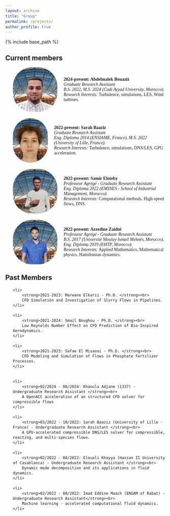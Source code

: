 ```yaml
---
layout: archive
title: "Group"
permalink: /projects/
author_profile: true
---
```


{% include base_path %}

<body>

<h2>Current members</h2>


<ul>
<li style="display: flex; align-items: center; margin-bottom: 20px; font-family: Times New Roman, sans-serif;">
    <img src="/images/abdemlak.jpg" alt="Abdelmalek Bouaziz" style="width: 140px; height: 140px; border-radius: 60px; margin-right: 20px;">
    <div>
        <strong>2024-present: Abdelmalek Bouaziz </strong><br>
        <em>Graduate Research Assistant</em><br>
        <em>B.S. 2022, M.S. 2024 (Cadi Ayyad University, Morocco).</em><br>
        <em>Research Interests:</em> Turbulence, simulations, LES, Wind turbines.
    </div>
</li>

<li style="display: flex; align-items: center; margin-bottom: 20px; font-family: Times New Roman, sans-serif;">
    <img src="/images/sarah.jpg" alt="Sarah Baaziz" style="width: 140px; height: 140px; border-radius: 60px; margin-right: 20px;">
    <div>
        <strong>2022-present: Sarah Baaziz</strong><br>
        <em>Graduate Research Assistant</em><br>
        <em>Eng. Diploma 2014 (ENSIAME, France), M.S. 2022 (University of Lille, France).</em><br>
        <em>Research Interests:</em> Turbulence, simulations, DNS/LES, GPU acceleration.
    </div>
</li>


<li style="display: flex; align-items: center; margin-bottom: 20px; font-family: Times New Roman, sans-serif;">
    <img src="/images/samir.jpg" alt="Samir Eloteby" style="width: 140px; height: 140px; border-radius: 60px; margin-right: 20px;">
    <div>
        <strong>2022-present: Samir Eloteby</strong><br>
        <em>Professeur Agrégé - Graduate Research Assistant</em><br>
        <em>Eng. Diploma 2022 (EMINES - School of Industrial Management, Morocco).</em><br>
        <em>Research Interests:</em> Computational methods, High-speed flows, DNS.
    </div>
</li>


<li style="display: flex; align-items: center; margin-bottom: 20px; font-family: Times New Roman, sans-serif;">
    <img src="/images/zaidni.jpg" alt="Azzedine Zaidni" style="width: 140px; height: 140px; border-radius: 60px; margin-right: 20px;">
    <div>
        <strong>2022-present: Azzedine Zaidni</strong><br>
        <em>Professeur Agrégé - Graduate Research Assistant</em><br>
        <em>B.S. 2017 (Université Moulay Ismail Meknès, Morocco), Eng. Diploma 2019 (EHTP, Morocco).</em><br>
        <em>Research Interests:</em> Applied Mathematics, Mathematical physics, Hamiltonian dynamics.
    </div>
</li>

</ul>


<h2>Past Members</h2>
<ul>

    <li>
        <strong>2021-2023: Marwane Elkarii - Ph.D. </strong><br>
        CFD Simulation and Investigation of Slurry Flows in Pipelines.
    </li>

    <li>
        <strong>2021-2024: Smail Boughou - Ph.D. </strong><br>
        Low Reynolds Number Effect on CFD Prediction of Bio-Inspired Aerodynamics.
    </li>

    <li>
        <strong>2021-2023: Safae El Misaoui - Ph.D. </strong><br>
        CFD Modeling and Simulation of Flows in Phosphate Fertilizer Processes.
    </li>


    <li>
        <strong>02/2024 - 08/2024: Khaoula Adjane (1337) - Undergraduate Research Assistant </strong><br>
        A OpenACC acceleration of an structured CFD solver for compressible flows
    </li>

    <li>
        <strong>03/2022 - 10/2022: Sarah Baaziz (University of Lille - France) - Undergraduate Research Assistant </strong><br>
        A GPU-accelerated compressible DNS/LES solver for compressible, reacting, and multi-species flows.
    </li>

    <li>
        <strong>02/2022 - 08/2022: Elouali Khayya (Hassan II University of Casablanca) - Undergraduate Research Assistant </strong><br>
        Dynamic mode decomposition and its applications in fluid dynamics.
    </li>

    <li>
        <strong>02/2022 - 08/2022: Imad Eddine Maach (ENSAM of Rabat) - Undergraduate Research Assistant</strong><br>
        Machine learning - accelerated computational fluid dynamics.
    </li>
</ul>


</body>